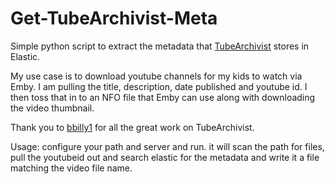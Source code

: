# Get-TubeArchivist-Meta

Simple python script to extract the metadata that [TubeArchivist](https://github.com/bbilly1/tubearchivist) stores in Elastic.

My use case is to download youtube channels for my kids to watch via Emby. I am pulling the title, description, date published and youtube id. I then toss that in to an NFO file that Emby can use along with downloading the video thumbnail. 

Thank you to [bbilly1](https://github.com/bbilly1) for all the great work on TubeArchivist. 

Usage:
configure your path and server and run. it will scan the path for files, pull the youtubeid out and search elastic for the metadata and write it a file matching the video file name. 
